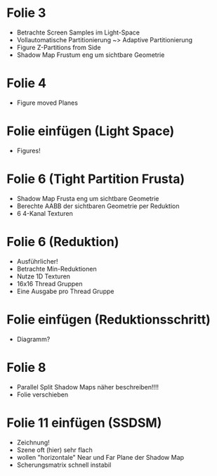 # Folie 3
- Betrachte Screen Samples im Light-Space
- Vollautomatische Partitionierung ~> Adaptive Partitionierung
- Figure Z-Partitions from Side
- Shadow Map Frustum eng um sichtbare Geometrie

# Folie 4
- Figure moved Planes

# Folie einfügen (Light Space)
- Figures!

# Folie 6 (Tight Partition Frusta)
- Shadow Map Frusta eng um sichtbare Geometrie
- Berechte AABB der sichtbaren Geometrie per Reduktion
- 6 4-Kanal Texturen

# Folie 6 (Reduktion)
- Ausführlicher!
- Betrachte Min-Reduktionen
- Nutze 1D Texturen
- 16x16 Thread Gruppen
- Eine Ausgabe pro Thread Gruppe

# Folie einfügen (Reduktionsschritt)
- Diagramm?

# Folie 8
- Parallel Split Shadow Maps näher beschreiben!!!!
- Folie verschieben


# Folie 11 einfügen (SSDSM)
- Zeichnung!
- Szene oft (hier) sehr flach
- wollen "horizontale" Near und Far Plane der Shadow Map
- Scherungsmatrix schnell instabil
